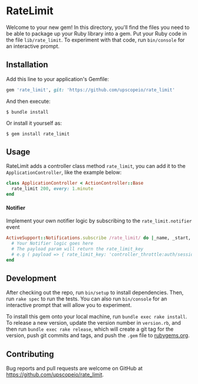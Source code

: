 # RateLimit

Welcome to your new gem! In this directory, you'll find the files you need to be able to package up your Ruby library into a gem. Put your Ruby code in the file `lib/rate_limit`. To experiment with that code, run `bin/console` for an interactive prompt.

## Installation

Add this line to your application's Gemfile:

```ruby
gem 'rate_limit', git: 'https://github.com/upscopeio/rate_limit'
```

And then execute:

    $ bundle install

Or install it yourself as:

    $ gem install rate_limit

## Usage

RateLimit adds a controller class method `rate_limit`, you can add it to the `ApplicationController`, like the example below:

```ruby
class ApplicationController < ActionController::Base
  rate_limit 200, every: 1.minute
end
```

#### Notifier
Implement your own notifier logic by subscribing to the `rate_limit.notifier` event

```ruby
ActiveSupport::Notifications.subscribe /rate_limit/ do |_name, _start, _finish, _id, payload|
  # Your Notifier logic goes here
  # The payload param will return the rate_limit_key
  # e.g ( payload => { rate_limit_key: 'controller_throttle:auth/session:10:900:127.0.0.1' } )
end
```

## Development

After checking out the repo, run `bin/setup` to install dependencies. Then, run `rake spec` to run the tests. You can also run `bin/console` for an interactive prompt that will allow you to experiment.

To install this gem onto your local machine, run `bundle exec rake install`. To release a new version, update the version number in `version.rb`, and then run `bundle exec rake release`, which will create a git tag for the version, push git commits and tags, and push the `.gem` file to [rubygems.org](https://rubygems.org).

## Contributing

Bug reports and pull requests are welcome on GitHub at https://github.com/upscopeio/rate_limit.
